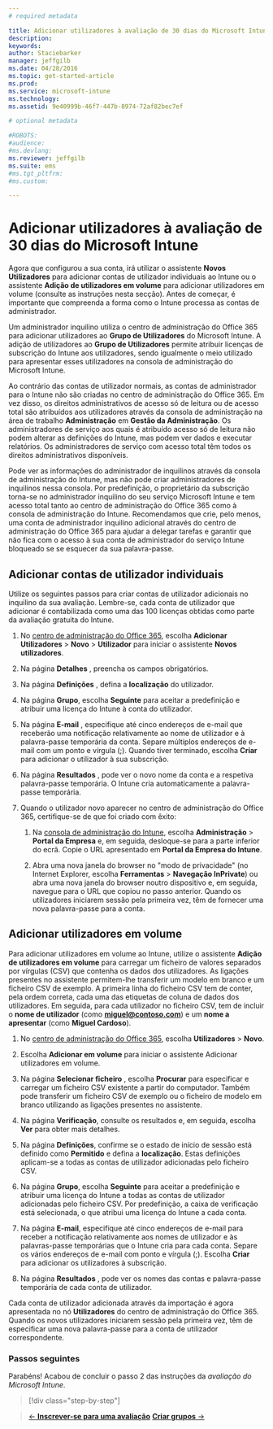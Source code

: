 ```yaml
---
# required metadata

title: Adicionar utilizadores à avaliação de 30 dias do Microsoft Intune | Microsoft Intune
description:
keywords:
author: Staciebarker
manager: jeffgilb
ms.date: 04/28/2016
ms.topic: get-started-article
ms.prod:
ms.service: microsoft-intune
ms.technology:
ms.assetid: 9e40999b-46f7-447b-8974-72af82bec7ef

# optional metadata

#ROBOTS:
#audience:
#ms.devlang:
ms.reviewer: jeffgilb
ms.suite: ems
#ms.tgt_pltfrm:
#ms.custom:

---
```


# Adicionar utilizadores à avaliação de 30 dias do Microsoft Intune
Agora que configurou a sua conta, irá utilizar o assistente **Novos Utilizadores** para adicionar contas de utilizador individuais ao Intune ou o assistente **Adição de utilizadores em volume** para adicionar utilizadores em volume (consulte as instruções nesta secção).  Antes de começar, é importante que compreenda a forma como o Intune processa as contas de administrador.

Um administrador inquilino utiliza o centro de administração do Office 365 para adicionar utilizadores ao **Grupo de Utilizadores** do Microsoft Intune. A adição de utilizadores ao  **Grupo de Utilizadores** permite atribuir licenças de subscrição do Intune aos utilizadores, sendo igualmente o meio utilizado para apresentar esses utilizadores na consola de administração do Microsoft Intune.

Ao contrário das contas de utilizador normais, as contas de administrador para o Intune não são criadas no centro de administração do Office 365. Em vez disso, os direitos administrativos de acesso só de leitura ou de acesso total são atribuídos aos utilizadores através da consola de administração na área de trabalho **Administração** em **Gestão da Administração**. Os administradores de serviço aos quais é atribuído acesso só de leitura não podem alterar as definições do Intune, mas podem ver dados e executar relatórios. Os administradores de serviço com acesso total têm todos os direitos administrativos disponíveis.

Pode ver as informações do administrador de inquilinos através da consola de administração do Intune, mas não pode criar administradores de inquilinos nessa consola. Por predefinição, o proprietário da subscrição torna-se no administrador inquilino do seu serviço Microsoft Intune e tem acesso total tanto ao centro de administração do Office 365 como à consola de administração do Intune. Recomendamos que crie, pelo menos, uma conta de administrador inquilino adicional através do centro de administração do Office 365 para ajudar a delegar tarefas e garantir que não fica com o acesso à sua conta de administrador do serviço Intune bloqueado se se esquecer da sua palavra-passe.

## Adicionar contas de utilizador individuais
Utilize os seguintes passos para criar contas de utilizador adicionais no inquilino da sua avaliação. Lembre-se, cada conta de utilizador que adicionar é contabilizada como uma das 100 licenças obtidas como parte da avaliação gratuita do Intune.

1.  No [centro de administração do Office 365](http://go.microsoft.com/fwlink/?LinkID=787455), escolha **Adicionar Utilizadores** &gt; **Novo** &gt; **Utilizador** para iniciar o assistente **Novos utilizadores**.

2.  Na página **Detalhes** , preencha os campos obrigatórios.

3.  Na página **Definições** , defina a **localização** do utilizador.

4.  Na página **Grupo**, escolha **Seguinte** para aceitar a predefinição e atribuir uma licença do Intune à conta do utilizador.

5.  Na página **E-mail** , especifique até cinco endereços de e-mail que receberão uma notificação relativamente ao nome de utilizador e à palavra-passe temporária da conta. Separe múltiplos endereços de e-mail com um ponto e vírgula (;). Quando tiver terminado, escolha **Criar** para adicionar o utilizador à sua subscrição.

6.  Na página **Resultados** , pode ver o novo nome da conta e a respetiva palavra-passe temporária. O Intune cria automaticamente a palavra-passe temporária.

7.  Quando o utilizador novo aparecer no centro de administração do Office 365, certifique-se de que foi criado com êxito:

    1.  Na [consola de administração do Intune](https://manage.microsoft.com/), escolha **Administração** &gt; **Portal da Empresa** e, em seguida, desloque-se para a parte inferior do ecrã. Copie o URL apresentado em **Portal da Empresa do Intune**.

    2.  Abra uma nova janela do browser no "modo de privacidade" (no Internet Explorer, escolha **Ferramentas** &gt; **Navegação InPrivate**) ou abra uma nova janela do browser noutro dispositivo e, em seguida, navegue para o URL que copiou no passo anterior. Quando os utilizadores iniciarem sessão pela primeira vez, têm de fornecer uma nova palavra-passe para a conta.

## Adicionar utilizadores em volume
Para adicionar utilizadores em volume ao Intune, utilize o assistente **Adição de utilizadores em volume** para carregar um ficheiro de valores separados por vírgulas (CSV) que contenha os dados dos utilizadores. As ligações presentes no assistente permitem-lhe transferir um modelo em branco e um ficheiro CSV de exemplo. A primeira linha do ficheiro CSV tem de conter, pela ordem correta, cada uma das etiquetas de coluna de dados dos utilizadores. Em seguida, para cada utilizador no ficheiro CSV, tem de incluir o **nome de utilizador** (como **miguel@contoso.com**) e um **nome a apresentar** (como **Miguel Cardoso**).

1.  No [centro de administração do Office 365](http://go.microsoft.com/fwlink/?LinkID=787455), escolha **Utilizadores** &gt; **Novo**.

2.  Escolha **Adicionar em volume** para iniciar o assistente Adicionar utilizadores em volume.

3.  Na página **Selecionar ficheiro** , escolha **Procurar** para especificar e carregar um ficheiro CSV existente a partir do computador. Também pode transferir um ficheiro CSV de exemplo ou o ficheiro de modelo em branco utilizando as ligações presentes no assistente.

4.  Na página **Verificação**, consulte os resultados e, em seguida, escolha **Ver** para obter mais detalhes.

5.  Na página **Definições**, confirme se o estado de início de sessão está definido como **Permitido** e defina a **localização**. Estas definições aplicam-se a todas as contas de utilizador adicionadas pelo ficheiro CSV.

6.  Na página **Grupo**, escolha **Seguinte** para aceitar a predefinição e atribuir uma licença do Intune a todas as contas de utilizador adicionadas pelo ficheiro CSV. Por predefinição, a caixa de verificação está selecionada, o que atribui uma licença do Intune a cada conta.

7.  Na página **E-mail**, especifique até cinco endereços de e-mail para receber a notificação relativamente aos nomes de utilizador e às palavras-passe temporárias que o Intune cria para cada conta. Separe os vários endereços de e-mail com ponto e vírgula (;). Escolha **Criar** para adicionar os utilizadores à subscrição.

8.  Na página **Resultados** , pode ver os nomes das contas e palavra-passe temporária de cada conta de utilizador.

Cada conta de utilizador adicionada através da importação é agora apresentada no nó **Utilizadores** do centro de administração do Office 365. Quando os novos utilizadores iniciarem sessão pela primeira vez, têm de especificar uma nova palavra-passe para a conta de utilizador correspondente.

### Passos seguintes
Parabéns! Acabou de concluir o passo 2 das instruções da *avaliação do Microsoft Intune*.

>[!div class="step-by-step"]

>[&larr; **Inscrever-se para uma avaliação**](.\get-started-with-a-30-day-trial-of-microsoft-intune-step-1.md)     [**Criar grupos** &rarr;](.\get-started-with-a-30-day-trial-of-microsoft-intune-step-3.md)  


<!--HONumber=May16_HO3-->


